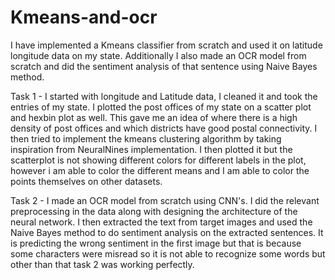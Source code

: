 # Kmeans-and-ocr
I have implemented a Kmeans classifier from scratch and used it on latitude longitude data on my state. Additionally I also made an OCR model from scratch and did the sentiment analysis of that sentence using Naive Bayes method.

Task 1 - I started with longitude and Latitude data, I cleaned it and took the entries of my state. I plotted the post offices of my state on a scatter plot and hexbin plot as well. This gave me an idea of where there is a high density of post offices and which districts have good postal connectivity. I then tried to implement the kmeans clustering algorithm by taking inspiration from NeuralNines implementation. I then plotted it but the scatterplot is not showing different colors for different labels in the plot, however i am able to color the different means and I am able to color the points themselves on other datasets.

Task 2 - I made an OCR model from scratch using CNN's. I did the relevant preprocessing in the data along with designing the architecture of the neural network. I then extracted the text from target images and used the Naive Bayes method to do sentiment analysis on the extracted sentences. It is predicting the wrong sentiment in the first image but that is because some characters were misread so it is not able to recognize some words but other than that task 2 was working perfectly.
